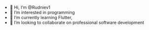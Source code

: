 - 👋 Hi, I’m @Rudniev1
- 👀 I’m interested in programming
- 🌱 I’m currently learning Flutter, 
- 💞️ I’m looking to collaborate on professional software development

<!---
Rudniev1/Rudniev1 is a ✨ special ✨ repository because its `README.md` (this file) appears on your GitHub profile.
You can click the Preview link to take a look at your changes.
--->
